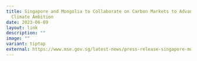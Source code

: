 ```yaml
---
title: Singapore and Mongolia to Collaborate on Carbon Markets to Advance
  Climate Ambition
date: 2023-06-09
layout: link
description: ""
image: ""
variant: tiptap
external: https://www.mse.gov.sg/latest-news/press-release-singapore-mongolia-mou-carbon-credits
---
```

